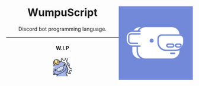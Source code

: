<div align="center">
	<img align="right" src="assets/wumpuscript-temp-logo.png" width="200" />
	<h1>WumpuScript</h1>
	<p>Discord bot programming language.</p><hr>
	<!-- Fancy tags go here. -->
	<h4>W.I.P</h4>
	<img src="assets/wumpus-tools.png" width="50" />
</div>
